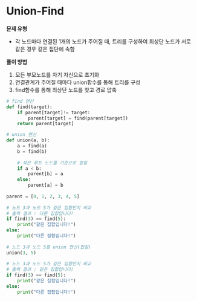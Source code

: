 # Union-Find
__문제 유형__
- 각 노드마다 연결된 1개의 노드가 주어질 때, 트리를 구성하여 최상단 노드가 서로 같은 경우 같은 집단에 속함

__풀이 방법__
1. 모든 부모노드를 자기 자신으로 초기화 
2. 연결관계가 주어질 때마다 union함수를 통해 트리를 구성
3. find함수를 통해 최상단 노드를 찾고 경로 압축
   

```python
# find 연산 
def find(target):
    if parent[target]!= target:
        parent[target] = find(parent[target])
    return parent[target]

# union 연산
def union(a, b):
    a = find(a)
    b = find(b)
 
    # 작은 루트 노드를 기준으로 합침
    if a < b:
        parent[b] = a
    else:
        parent[a] = b
 
parent = [0, 1, 2, 3, 4, 5]
 
# 노드 3과 노드 5가 같은 집합인지 비교
# 출력 결과 : 다른 집합입니다!
if find(3) == find(5):
    print("같은 집합입니다!")
else:
    print("다른 집합입니다!")
 
# 노드 3과 노드 5를 union 연산(합침)
union(3, 5)
 
# 노드 3과 노드 5가 같은 집합인지 비교
# 출력 결과 : 같은 집합입니다!
if find(3) == find(5):
    print("같은 집합입니다!")
else:
    print("다른 집합입니다!")
```